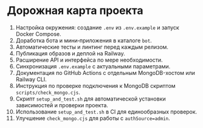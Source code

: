<!-- Назначение файла: краткий план развития проекта. -->

# Дорожная карта проекта

1. Настройка окружения: создание `.env` из `.env.example` и запуск Docker Compose.
2. Доработка бота и мини‑приложения в каталоге `bot`.
3. Автоматические тесты и линтинг перед каждым релизом.
4. Публикация образов и деплой на Railway.
5. Расширение API и интерфейса по мере необходимости.
6. Синхронизация `.env.example` с актуальными параметрами.
7. Документация по GitHub Actions с отдельным MongoDB-хостом или Railway CLI.
8. Инструкция по проверке подключения к MongoDB скриптом `scripts/check_mongo.cjs`.
9. Скрипт `setup_and_test.sh` для автоматической установки зависимостей и проверки проекта.
10. Использование `setup_and_test.sh` в CI для единообразных проверок.
11. Улучшение `check_mongo.cjs` для работы с `authSource=admin`.
